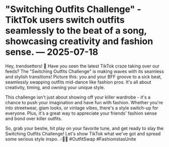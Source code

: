 # "Switching Outfits Challenge" - TiktTok users switch outfits seamlessly to the beat of a song, showcasing creativity and fashion sense. — 2025-07-18

Hey, trendsetters! 🌟 Have you seen the latest TikTok craze taking over our feeds? The "Switching Outfits Challenge" is making waves with its seamless and stylish transitions! Picture this: you and your BFF groove to a sick beat, seamlessly swapping outfits mid-dance like fashion pros. It's all about creativity, timing, and owning your unique style.

This challenge isn't just about showing off your killer wardrobe - it's a chance to push your imagination and have fun with fashion. Whether you're into streetwear, glam looks, or vintage vibes, there's a style switch-up for everyone. Plus, it's a great way to appreciate your friends' fashion sense and bond over killer outfits.

So, grab your bestie, hit play on your favorite tune, and get ready to slay the Switching Outfits Challenge! Let's show TikTok what we've got and spread some serious style inspo. 🎶💃🔥 #OutfitSwap #FashionistasUnite